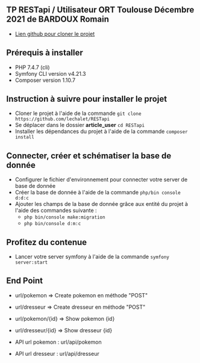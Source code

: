 ## TP RESTapi / Utilisateur ORT Toulouse Décembre 2021 de BARDOUX Romain

* [Lien github pour cloner le projet](https://github.com/lechalet/RESTapi)

## Prérequis à installer
- PHP 7.4.7 (cli)
- Symfony CLI version v4.21.3
- Composer version 1.10.7

## Instruction à suivre pour installer le projet

- Cloner le projet à l'aide de la commande `git clone https://github.com/lechalet/RESTapi`
- Se déplacer dans le dossier **article_user** `cd RESTapi`
- Installer les dépendances du projet à l'aide de la commande `composer install`

## Connecter, créer et schématiser la base de donnée

- Configurer le fichier d'environnement pour connecter votre server de base de donnée
- Créer la base de donnée à l'aide de la commande `php/bin console d:d:c`
- Ajouter les champs de la base de donnée grâce aux entité du projet à l'aide des commandes suivante :
    - `php bin/console make:migration`
    - `php bin/console d:m:c`

## Profitez du contenue 

- Lancer votre server symfony à l'aide de la commande `symfony server:start`

## End Point 
- url/pokemon => Create pokemon en méthode "POST"
- url/dresseur  => Create dresseur en méthode "POST"
- url/pokemon/{id} => Show pokemon {id}
- url/dresseur/{id}  => Show dresseur {id}

- API url pokemon : url/api/pokemon
- API url dresseur : url/api/dresseur
